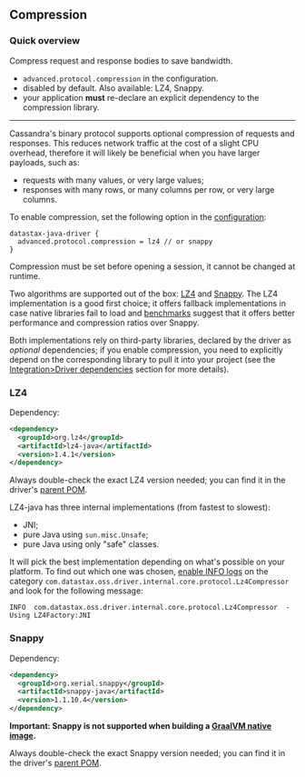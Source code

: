 ## Compression

### Quick overview

Compress request and response bodies to save bandwidth.

* `advanced.protocol.compression` in the configuration.
* disabled by default. Also available: LZ4, Snappy.
* your application **must** re-declare an explicit dependency to the compression library. 

-----

Cassandra's binary protocol supports optional compression of requests and responses. This reduces
network traffic at the cost of a slight CPU overhead, therefore it will likely be beneficial when
you have larger payloads, such as:

* requests with many values, or very large values; 
* responses with many rows, or many columns per row, or very large columns.

To enable compression, set the following option in the [configuration](../configuration):

```
datastax-java-driver {
  advanced.protocol.compression = lz4 // or snappy
}
```

Compression must be set before opening a session, it cannot be changed at runtime.

Two algorithms are supported out of the box: [LZ4](https://github.com/jpountz/lz4-java) and
[Snappy](http://google.github.io/snappy/). The LZ4 implementation is a good first choice; it offers
fallback implementations in case native libraries fail to load and
[benchmarks](http://java-performance.info/performance-general-compression/) suggest that it offers
better performance and compression ratios over Snappy.

Both implementations rely on third-party libraries, declared by the driver as *optional*
dependencies; if you enable compression, you need to explicitly depend on the corresponding library
to pull it into your project (see the [Integration>Driver
dependencies](../integration/#driver-dependencies) section for more details).

### LZ4

Dependency:

```xml
<dependency>
  <groupId>org.lz4</groupId>
  <artifactId>lz4-java</artifactId>
  <version>1.4.1</version>
</dependency>
```

Always double-check the exact LZ4 version needed; you can find it in the driver's [parent POM].

LZ4-java has three internal implementations (from fastest to slowest):

* JNI;
* pure Java using `sun.misc.Unsafe`;
* pure Java using only "safe" classes.

It will pick the best implementation depending on what's possible on your platform. To find out
which one was chosen, [enable INFO logs](../logging/) on the category
`com.datastax.oss.driver.internal.core.protocol.Lz4Compressor` and look for the following message:

```
INFO  com.datastax.oss.driver.internal.core.protocol.Lz4Compressor  - Using LZ4Factory:JNI
```

### Snappy

Dependency:

```xml
<dependency>
  <groupId>org.xerial.snappy</groupId>
  <artifactId>snappy-java</artifactId>
  <version>1.1.10.4</version>
</dependency>
```

**Important: Snappy is not supported when building a [GraalVM native image](../graalvm).**

Always double-check the exact Snappy version needed; you can find it in the driver's [parent POM].

[parent POM]: https://search.maven.org/search?q=g:com.datastax.oss%20AND%20a:java-driver-parent&core=gav
